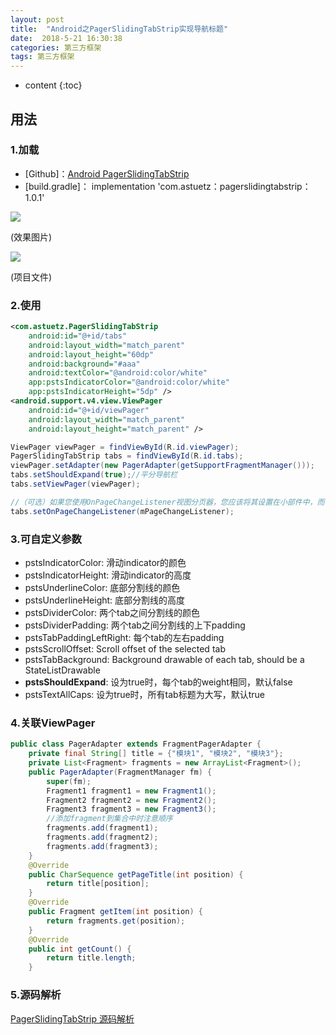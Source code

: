 ```yaml
---
layout: post
title:  "Android之PagerSlidingTabStrip实现导航标题"
date:  2018-5-21 16:30:38
categories: 第三方框架
tags: 第三方框架
---
```

* content
{:toc}


## 用法

### 1.加载

- [Github]：[Android PagerSlidingTabStrip](https://github.com/astuetz/PagerSlidingTabStrip)
- [build.gradle]： implementation 'c​​om.astuetz：pagerslidingtabstrip：1.0.1'

![](https://i.imgur.com/MBSg2ES.png)

(效果图片)

![](https://i.imgur.com/qHSOJbP.png)

(项目文件)


### 2.使用

```xml
<com.astuetz.PagerSlidingTabStrip
    android:id="@+id/tabs"
    android:layout_width="match_parent"
    android:layout_height="60dp"
    android:background="#aaa"
    android:textColor="@android:color/white"
    app:pstsIndicatorColor="@android:color/white"
    app:pstsIndicatorHeight="5dp" />
<android.support.v4.view.ViewPager
    android:id="@+id/viewPager"
    android:layout_width="match_parent"
    android:layout_height="match_parent" />
```

```java
ViewPager viewPager = findViewById(R.id.viewPager);
PagerSlidingTabStrip tabs = findViewById(R.id.tabs);
viewPager.setAdapter(new PagerAdapter(getSupportFragmentManager()));
tabs.setShouldExpand(true);//平分导航栏
tabs.setViewPager(viewPager);
```

```java
//（可选）如果您使用OnPageChangeListener视图分页器，您应该将其设置在小部件中，而不是直接在分页器上。
tabs.setOnPageChangeListener(mPageChangeListener);
```

### 3.可自定义参数

- pstsIndicatorColor: 滑动indicator的颜色
- pstsIndicatorHeight: 滑动indicator的高度
- pstsUnderlineColor: 底部分割线的颜色
- pstsUnderlineHeight: 底部分割线的高度
- pstsDividerColor: 两个tab之间分割线的颜色
- pstsDividerPadding: 两个tab之间分割线的上下padding
- pstsTabPaddingLeftRight: 每个tab的左右padding
- pstsScrollOffset: Scroll offset of the selected tab
- pstsTabBackground: Background drawable of each tab, should be a StateListDrawable
- **pstsShouldExpand**: 设为true时，每个tab的weight相同，默认false
- pstsTextAllCaps: 设为true时，所有tab标题为大写，默认true

### 4.关联ViewPager

```java
public class PagerAdapter extends FragmentPagerAdapter {
    private final String[] title = {"模块1", "模块2", "模块3"};
    private List<Fragment> fragments = new ArrayList<Fragment>();
    public PagerAdapter(FragmentManager fm) {
        super(fm);
        Fragment1 fragment1 = new Fragment1();
        Fragment2 fragment2 = new Fragment2();
        Fragment3 fragment3 = new Fragment3();
        //添加fragment到集合中时注意顺序
        fragments.add(fragment1);
        fragments.add(fragment2);
        fragments.add(fragment3);
    }
    @Override
    public CharSequence getPageTitle(int position) {
        return title[position];
    }
    @Override
    public Fragment getItem(int position) {
        return fragments.get(position);
    }
    @Override
    public int getCount() {
        return title.length;
    }
```

### 5.源码解析

[PagerSlidingTabStrip 源码解析](http://a.codekk.com/detail/Android/ayyb1988/PagerSlidingTabStrip%20%E6%BA%90%E7%A0%81%E8%A7%A3%E6%9E%90)

